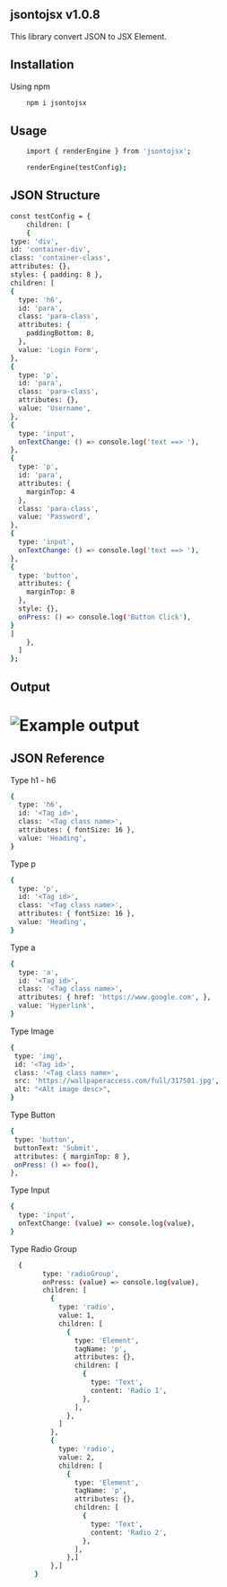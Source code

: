 ## jsontojsx v1.0.8

This library convert JSON to JSX Element.


## Installation
Using npm

```sh
    npm i jsontojsx
```
## Usage

```sh
    import { renderEngine } from 'jsontojsx';

    renderEngine(testConfig);
```
## JSON Structure

```sh
const testConfig = {
    children: [
    {
type: 'div',
id: 'container-div',
class: 'container-class',
attributes: {},
styles: { padding: 8 },
children: [
{
  type: 'h6',
  id: 'para',
  class: 'para-class',
  attributes: {
    paddingBottom: 8,
  },
  value: 'Login Form',
},
{
  type: 'p',
  id: 'para',
  class: 'para-class',
  attributes: {},
  value: 'Username',
},
{
  type: 'input',
  onTextChange: () => console.log('text ==> '),
},
{
  type: 'p',
  id: 'para',
  attributes: {
    marginTop: 4
  },
  class: 'para-class',
  value: 'Password',
},
{
  type: 'input',
  onTextChange: () => console.log('text ==> '),
},
{
  type: 'button',
  attributes: {
    marginTop: 8
  },
  style: {},
  onPress: () => console.log('Button Click'),
}
]
    },
  ]
};
```

## Output

# <img src="https://raw.githubusercontent.com/pharti/jsontojsx/main/example.png" alt="Example output">


## JSON Reference

Type h1 - h6
```sh
{
  type: 'h6',
  id: '<Tag id>',
  class: '<Tag class name>',
  attributes: { fontSize: 16 },
  value: 'Heading',
}
```

Type p
```sh
{
  type: 'p',
  id: '<Tag id>',
  class: '<Tag class name>',
  attributes: { fontSize: 16 },
  value: 'Heading',
}
```

Type a
```sh
{
  type: 'a',
  id: '<Tag id>',
  class: '<Tag class name>',
  attributes: { href: 'https://www.google.com', },
  value: 'Hyperlink',
}
```

Type Image
```sh
{
 type: 'img',
 id: '<Tag id>',
 class: '<Tag class name>',
 src: 'https://wallpaperaccess.com/full/317501.jpg',
 alt: "<Alt image desc>",
}
```

Type Button
```sh
{
 type: 'button',
 buttonText: 'Submit',
 attributes: { marginTop: 8 },
 onPress: () => foo(),
},
```

Type Input
```sh
{
  type: 'input',
  onTextChange: (value) => console.log(value),
}
```

Type Radio Group
```sh
  {
        type: 'radioGroup',
        onPress: (value) => console.log(value),
        children: [
          {
            type: 'radio',
            value: 1,
            children: [
              {
                type: 'Element',
                tagName: 'p',
                attributes: {},
                children: [
                  {
                    type: 'Text',
                    content: 'Radio 1',
                  },
                ],
              },
            ]
          },
          {
            type: 'radio',
            value: 2,
            children: [
              {
                type: 'Element',
                tagName: 'p',
                attributes: {},
                children: [
                  {
                    type: 'Text',
                    content: 'Radio 2',
                  },
                ],
              },]
          },]
      }
```